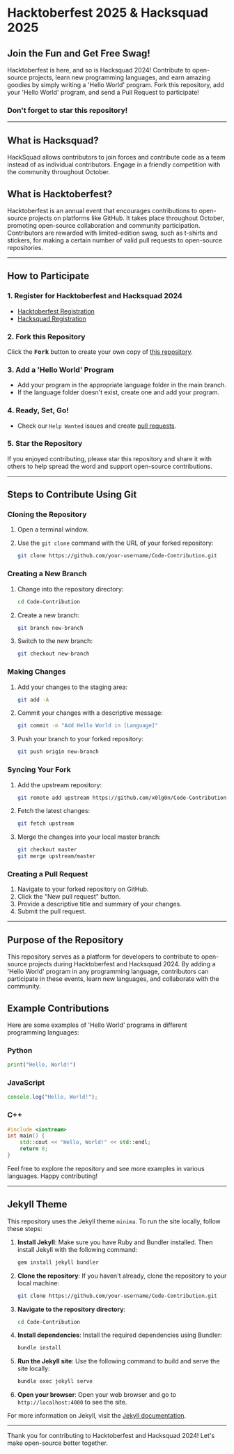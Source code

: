 # Hacktoberfest 2025 & Hacksquad 2025

## Join the Fun and Get Free Swag!

Hacktoberfest is here, and so is Hacksquad 2024! Contribute to open-source projects, learn new programming languages, and earn amazing goodies by simply writing a 'Hello World' program. Fork this repository, add your 'Hello World' program, and send a Pull Request to participate!

### Don't forget to star this repository!

---

## What is Hacksquad?

HackSquad allows contributors to join forces and contribute code as a team instead of as individual contributors. Engage in a friendly competition with the community throughout October.

## What is Hacktoberfest?

Hacktoberfest is an annual event that encourages contributions to open-source projects on platforms like GitHub. It takes place throughout October, promoting open-source collaboration and community participation. Contributors are rewarded with limited-edition swag, such as t-shirts and stickers, for making a certain number of valid pull requests to open-source repositories.

---

## How to Participate

### 1. Register for Hacktoberfest and Hacksquad 2024

- [Hacktoberfest Registration](https://hacktoberfest.digitalocean.com/)
- [Hacksquad Registration](https://www.hacksquad.dev/)

### 2. Fork this Repository

Click the <kbd><b>Fork</b></kbd> button to create your own copy of [this repository](https://github.com/shivaylamba/Hacktoberfest).

### 3. Add a 'Hello World' Program

- Add your program in the appropriate language folder in the main branch.
- If the language folder doesn't exist, create one and add your program.

### 4. Ready, Set, Go!

- Check our `Help Wanted` issues and create [pull requests](https://github.com/x0lg0n/Code-Contribution/pulls).

### 5. Star the Repository

If you enjoyed contributing, please star this repository and share it with others to help spread the word and support open-source contributions.

---

## Steps to Contribute Using Git

### Cloning the Repository

1. Open a terminal window.
2. Use the `git clone` command with the URL of your forked repository:

   ```bash
   git clone https://github.com/your-username/Code-Contribution.git
   ```

### Creating a New Branch

1. Change into the repository directory:

   ```bash
   cd Code-Contribution
   ```

2. Create a new branch:

   ```bash
   git branch new-branch
   ```

3. Switch to the new branch:

   ```bash
   git checkout new-branch
   ```

### Making Changes

1. Add your changes to the staging area:

   ```bash
   git add -A
   ```

2. Commit your changes with a descriptive message:

   ```bash
   git commit -m "Add Hello World in [Language]"
   ```

3. Push your branch to your forked repository:

   ```bash
   git push origin new-branch
   ```

### Syncing Your Fork

1. Add the upstream repository:

   ```bash
   git remote add upstream https://github.com/x0lg0n/Code-Contribution.git
   ```

2. Fetch the latest changes:

   ```bash
   git fetch upstream
   ```

3. Merge the changes into your local master branch:

   ```bash
   git checkout master
   git merge upstream/master
   ```

### Creating a Pull Request

1. Navigate to your forked repository on GitHub.
2. Click the "New pull request" button.
3. Provide a descriptive title and summary of your changes.
4. Submit the pull request.

---

## Purpose of the Repository

This repository serves as a platform for developers to contribute to open-source projects during Hacktoberfest and Hacksquad 2024. By adding a 'Hello World' program in any programming language, contributors can participate in these events, learn new languages, and collaborate with the community.

## Example Contributions

Here are some examples of 'Hello World' programs in different programming languages:

### Python

```python
print("Hello, World!")
```

### JavaScript

```javascript
console.log("Hello, World!");
```

### C++

```cpp
#include <iostream>
int main() {
    std::cout << "Hello, World!" << std::endl;
    return 0;
}
```

Feel free to explore the repository and see more examples in various languages. Happy contributing!

---

## Jekyll Theme

This repository uses the Jekyll theme `minima`. To run the site locally, follow these steps:

1. **Install Jekyll**: Make sure you have Ruby and Bundler installed. Then install Jekyll with the following command:

   ```bash
   gem install jekyll bundler
   ```

2. **Clone the repository**: If you haven't already, clone the repository to your local machine:

   ```bash
   git clone https://github.com/your-username/Code-Contribution.git
   ```

3. **Navigate to the repository directory**:

   ```bash
   cd Code-Contribution
   ```

4. **Install dependencies**: Install the required dependencies using Bundler:

   ```bash
   bundle install
   ```

5. **Run the Jekyll site**: Use the following command to build and serve the site locally:

   ```bash
   bundle exec jekyll serve
   ```

6. **Open your browser**: Open your web browser and go to `http://localhost:4000` to see the site.

For more information on Jekyll, visit the [Jekyll documentation](https://jekyllrb.com/docs/).

---

Thank you for contributing to Hacktoberfest and Hacksquad 2024! Let's make open-source better together.
